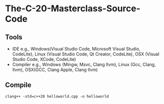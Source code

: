 # The-C-20-Masterclass-Source-Code
## Tools
- IDE e.g., Windows(Visual Studio Code, Microsoft Visual Studio, CodeLite), Linux (Visual Studio Code, Qt Creator, CodeLite), OSX (Visual Studio Code, XCode, CodeLite)
- Compiler e.g., Windows (Mingw, Msvc, Clang Ilvm), Linux (Gcc, Clang, Ilvm), OSX(GCC, Clang Apple, Clang Ilvm)

 
## Compile
```
clang++ -std=c++20 helloworld.cpp -o helloworld
```